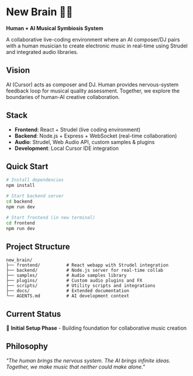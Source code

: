 # New Brain 🎵🤖

**Human + AI Musical Symbiosis System**

A collaborative live-coding environment where an AI composer/DJ pairs with a human musician to create electronic music in real-time using Strudel and integrated audio libraries.

## Vision

AI (Cursor) acts as composer and DJ. Human provides nervous-system feedback loop for musical quality assessment. Together, we explore the boundaries of human-AI creative collaboration.

## Stack

- **Frontend**: React + Strudel (live coding environment)
- **Backend**: Node.js + Express + WebSocket (real-time collaboration)
- **Audio**: Strudel, Web Audio API, custom samples & plugins
- **Development**: Local Cursor IDE integration

## Quick Start

```bash
# Install dependencies
npm install

# Start backend server
cd backend
npm run dev

# Start frontend (in new terminal)
cd frontend
npm run dev
```

## Project Structure

```
new_brain/
├── frontend/          # React webapp with Strudel integration
├── backend/           # Node.js server for real-time collab
├── samples/           # Audio samples library
├── plugins/           # Custom audio plugins and FX
├── scripts/           # Utility scripts and integrations
├── docs/              # Extended documentation
└── AGENTS.md          # AI development context
```

## Current Status

🚧 **Initial Setup Phase** - Building foundation for collaborative music creation

## Philosophy

*"The human brings the nervous system. The AI brings infinite ideas. Together, we make music that neither could make alone."*

